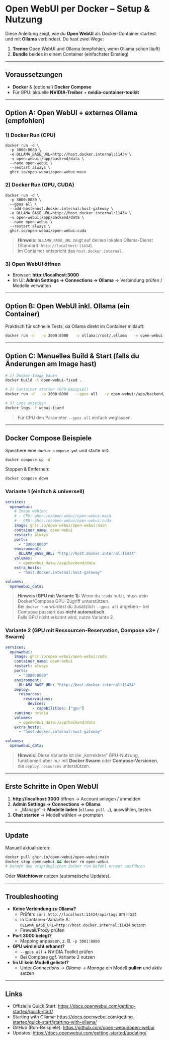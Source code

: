 # Open WebUI per Docker – Setup & Nutzung

Diese Anleitung zeigt, wie du **Open WebUI** als Docker-Container startest und mit **Ollama** verbindest. Du hast zwei Wege:
1. **Trenne** Open WebUI und Ollama (empfohlen, wenn Ollama schon läuft)
2. **Bundle** beides in einem Container (einfachster Einstieg)

---

## Voraussetzungen
- **Docker** & (optional) **Docker Compose**
- Für GPU: aktuelle **NVIDIA-Treiber** + **nvidia-container-toolkit**

---

## Option A: Open WebUI + externes Ollama (empfohlen)

### 1) Docker Run (CPU)
    docker run -d \
      -p 3000:8080 \
      -e OLLAMA_BASE_URL=http://host.docker.internal:11434 \
      -v open-webui:/app/backend/data \
      --name open-webui \
      --restart always \
      ghcr.io/open-webui/open-webui:main

### 2) Docker Run (GPU, CUDA)
    docker run -d \
      -p 3000:8080 \
      --gpus all \
      --add-host=host.docker.internal:host-gateway \
      -e OLLAMA_BASE_URL=http://host.docker.internal:11434 \
      -v open-webui:/app/backend/data \
      --name open-webui \
      --restart always \
      ghcr.io/open-webui/open-webui:cuda

> **Hinweis:** `OLLAMA_BASE_URL` zeigt auf deinen lokalen Ollama-Dienst (Standard: `http://localhost:11434`).  
> Im Container entspricht das `host.docker.internal`.

### 3) Open WebUI öffnen
- Browser: **http://localhost:3000**
- Im UI: **Admin Settings → Connections → Ollama** → Verbindung prüfen / Modelle verwalten

---

## Option B: Open WebUI **inkl. Ollama** (ein Container)
Praktisch für schnelle Tests, da Ollama direkt im Container mitläuft:

```bash
docker run -d   -p 3000:8080   -v ollama:/root/.ollama   -v open-webui:/app/backend/data   --name open-webui   --restart always   ghcr.io/open-webui/open-webui:ollama
```

---

## Option C: Manuelles Build & Start (falls du Änderungen am Image hast)
```bash
# 1) Docker-Image bauen
docker build -t open-webui-fixed .

# 2) Container starten (GPU-Beispiel)
docker run -d   -p 3000:8080   --gpus all   -v open-webui:/app/backend/data   --name webui-fixed   open-webui-fixed

# 3) Logs anzeigen
docker logs -f webui-fixed
```

> Für CPU den Parameter `--gpus all` einfach weglassen.

---

## Docker Compose Beispiele

Speichere eine `docker-compose.yml` und starte mit:
```bash
docker compose up -d
```
Stoppen & Entfernen:
```bash
docker compose down
```

### Variante 1 (einfach & universell)
```yaml
services:
  openwebui:
    # Image wählen:
    # - CPU: ghcr.io/open-webui/open-webui:main
    # - GPU: ghcr.io/open-webui/open-webui:cuda
    image: ghcr.io/open-webui/open-webui:main
    container_name: open-webui
    restart: always
    ports:
      - "3000:8080"
    environment:
      OLLAMA_BASE_URL: "http://host.docker.internal:11434"
    volumes:
      - openwebui_data:/app/backend/data
    extra_hosts:
      - "host.docker.internal:host-gateway"

volumes:
  openwebui_data:
```

> **Hinweis (GPU mit Variante 1):** Wenn du `:cuda` nutzt, muss dein Docker/Compose GPU-Zugriff unterstützen.  
> Bei `docker run` würdest du zusätzlich `--gpus all` angeben – bei Compose passiert das **nicht automatisch**.  
> Falls GPU nicht erkannt wird, nutze Variante 2.

### Variante 2 (GPU mit Ressourcen-Reservation, Compose v3+ / Swarm)
```yaml
services:
  openwebui:
    image: ghcr.io/open-webui/open-webui:cuda
    container_name: open-webui
    restart: always
    ports:
      - "3000:8080"
    environment:
      OLLAMA_BASE_URL: "http://host.docker.internal:11434"
    deploy:
      resources:
        reservations:
          devices:
            - capabilities: ["gpu"]
    runtime: nvidia
    volumes:
      - openwebui_data:/app/backend/data
    extra_hosts:
      - "host.docker.internal:host-gateway"

volumes:
  openwebui_data:
```

> **Hinweis:** Diese Variante ist die „korrektere“ GPU-Nutzung, funktioniert aber nur mit **Docker Swarm** oder **Compose-Versionen**, die `deploy.resources` unterstützen.

---

## Erste Schritte in Open WebUI
1. **http://localhost:3000** öffnen → Account anlegen / anmelden
2. **Admin Settings → Connections → Ollama**
   - „Manage“ → **Modelle laden** (`ollama pull …`), auswählen, testen
3. **Chat starten** → Modell wählen → prompten

---

## Update
Manuell aktualisieren:
```bash
docker pull ghcr.io/open-webui/open-webui:main
docker stop open-webui && docker rm open-webui
# Danach den ursprünglichen docker run Befehl erneut ausführen
```
Oder **Watchtower** nutzen (automatische Updates).

---

## Troubleshooting
- **Keine Verbindung zu Ollama?**
  - Prüfen: `curl http://localhost:11434/api/tags` am Host
  - In Container-Variante A: `OLLAMA_BASE_URL=http://host.docker.internal:11434` setzen
  - Firewall/Proxy prüfen
- **Port 3000 belegt?**
  - Mapping anpassen, z. B. `-p 3001:8080`
- **GPU wird nicht erkannt?**
  - `--gpus all` + NVIDIA Toolkit prüfen
  - Bei Compose ggf. Variante 2 nutzen
- **Im UI kein Modell gelistet?**
  - Unter *Connections → Ollama → Manage* ein Modell **pullen** und aktiv setzen

---

## Links
- Offizielle Quick Start: https://docs.openwebui.com/getting-started/quick-start/
- Starting with Ollama: https://docs.openwebui.com/getting-started/quick-start/starting-with-ollama/
- GitHub (Run-Beispiele): https://github.com/open-webui/open-webui
- Updates: https://docs.openwebui.com/getting-started/updating/
